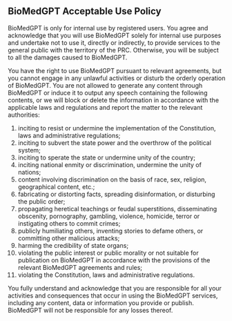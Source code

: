 ## BioMedGPT Acceptable Use Policy

BioMedGPT is only for internal use by registered users. You agree and acknowledge that you will use BioMedGPT solely for internal use purposes and undertake not to use it, directly or indirectly, to provide services to the general public with the territory of the PRC. Otherwise, you will be subject to all the damages caused to BioMedGPT.

You have the right to use BioMedGPT pursuant to relevant agreements, but you cannot engage in any unlawful activities or disturb the orderly operation of BioMedGPT. You are not allowed to generate any content through BioMedGPT or induce it to output any speech containing the following contents, or we will block or delete the information in accordance with the applicable laws and regulations and report the matter to the relevant authorities:

1. inciting to resist or undermine the implementation of the Constitution, laws and administrative regulations;
2. inciting to subvert the state power and the overthrow of the political system;
3. inciting to sperate the state or undermine unity of the country;
4. inciting national enmity or discrimination, undermine the unity of nations;
5. content involving discrimination on the basis of race, sex, religion, geographical content, etc.;
6. fabricating or distorting facts, spreading disinformation, or disturbing the public order;
7. propagating heretical teachings or feudal superstitions, disseminating obscenity, pornography, gambling, violence, homicide, terror or instigating others to commit crimes;
8. publicly humiliating others, inventing stories to defame others, or committing other malicious attacks;
9. harming the credibility of state organs;
10. violating the public interest or public morality or not suitable for publication on BioMedGPT in accordance with the provisions of the relevant BioMedGPT agreements and rules;
11. violating the Constitution, laws and administrative regulations.

You fully understand and acknowledge that you are responsible for all your activities and consequences that occur in using the BioMedGPT services, including any content, data or information you provide or publish. BioMedGPT will not be responsible for any losses thereof.
